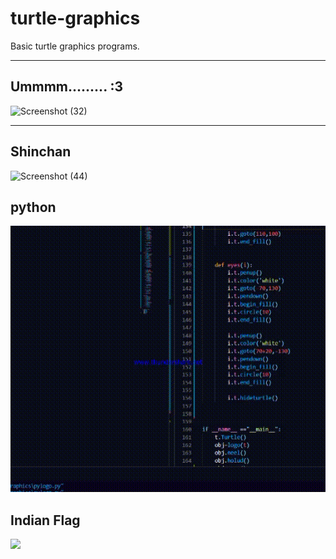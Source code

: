 
# turtle-graphics

Basic turtle graphics programs. 


***

## Ummmm......... :3 
![Screenshot (32)](https://user-images.githubusercontent.com/55054089/124822148-293a4700-df8d-11eb-90f8-64356cbbf25c.png)

***

## Shinchan

![Screenshot (44)](https://user-images.githubusercontent.com/55054089/127047699-97c8cf5d-1ae6-4bee-a899-6f20ec189461.png)

## python

<img src="https://github.com/Dummyjar/Dummyjar/blob/main/InShot_20210822_204315352.gif">

## Indian Flag
<img src="https://github.com/Dummyjar/Dummyjar/blob/main/video_2021-08-21_23-47-10.gif">

